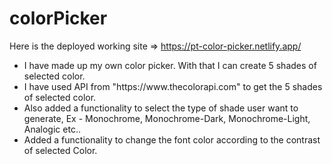 # colorPicker

Here is the deployed working site => https://pt-color-picker.netlify.app/
<ul>
  <li>
    I have made up my own color picker. With that I can create 5 shades of selected color.
  </li>
  <li>
    I have used API from "https://www.thecolorapi.com" to get the 5 shades of selected color.
  </li>
  <li>
    Also added a functionality to select the type of shade user want to generate, Ex - Monochrome, Monochrome-Dark, Monochrome-Light, Analogic etc..
  </li>
  <li>
    Added a functionality to change the font color according to the contrast of selected Color.
  </li>
</ul>

